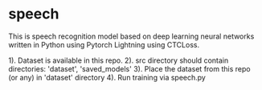 # speech

This is speech recognition model based on deep learning neural networks written in Python using Pytorch Lightning using CTCLoss.

1). Dataset is available in this repo.
2). src directory should contain directories: 'dataset', 'saved_models'
3). Place the dataset from this repo (or any) in 'dataset' directory
4). Run training via speech.py
